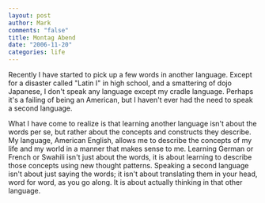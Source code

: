 ```yaml
--- 
layout: post
author: Mark
comments: "false"
title: Montag Abend
date: "2006-11-20"
categories: life
---
```

Recently I have started to pick up a few words in another language. Except for a disaster called "Latin I" in high school, and a smattering of dojo Japanese, I don't speak any language except my cradle language. Perhaps it's a failing of being an American, but I haven't ever had the need to speak a second language.

What I have come to realize is that learning another language isn't about the words per se, but rather about the concepts and constructs they describe. My language, American English, allows me to describe the concepts of my life and my world in a manner that makes sense to me. Learning German or French or Swahili isn't just about the words, it is about learning to describe those concepts using new thought patterns. Speaking a second language isn't about just saying the words; it isn't about translating them in your head, word for word, as you go along. It is about actually thinking in that other language.


